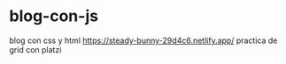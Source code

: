 # blog-con-js
blog con css y html 
https://steady-bunny-29d4c6.netlify.app/
practica de grid con platzi
